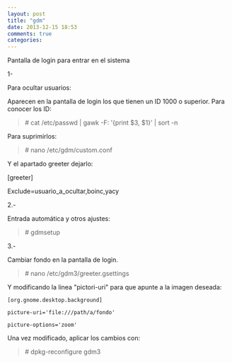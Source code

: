 ```yaml
---
layout: post
title: "gdm"
date: 2013-12-15 18:53
comments: true
categories: 
---
```

Pantalla de login para entrar en el sistema

1-

Para ocultar usuarios:

Aparecen en la pantalla de login los que tienen un ID 1000 o superior. Para conocer los ID:

>\# cat /etc/passwd | gawk -F: '{print $3, $1}' | sort -n

Para suprimirlos:

>\# nano /etc/gdm/custom.conf

Y el apartado greeter dejarlo:

[greeter] 

Exclude=usuario_a_ocultar,boinc,yacy

2.-

Entrada automática y otros ajustes:

>\# gdmsetup

3.-

Cambiar fondo en la pantalla de login.

>\# nano /etc/gdm3/greeter.gsettings

Y modificando la linea "pictori-uri" para que apunte a la imagen deseada:

	[org.gnome.desktop.background]

	picture-uri='file:///path/a/fondo'

	picture-options='zoom'

Una vez modificado, aplicar los cambios con:

>\# dpkg-reconfigure gdm3

